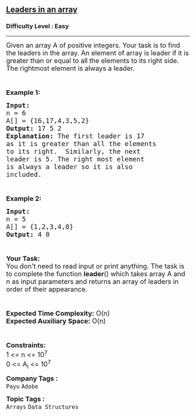 <h2><a href="https://practice.geeksforgeeks.org/problems/leaders-in-an-array-1587115620/1?page=1&sprint=a663236c31453b969852f9ea22507634&sortBy=submissions">Leaders in an array</a></h2><h3>Difficulty Level : Easy</h3><hr><div class="problems_problem_content__Xm_eO"><p><span style="font-size:18px">Given an array A of positive integers. Your task is to find the leaders in the array.&nbsp;An element of array is leader if it is greater than or equal to all the elements to its right side. The rightmost element is always a leader.&nbsp;</span></p>

<p>&nbsp;</p>

<p><span style="font-size:18px"><strong>Example 1:</strong></span></p>

<pre><span style="font-size:18px"><strong>Input:
</strong>n = 6
A[] = {16,17,4,3,5,2}
<strong>Output: </strong>17 5 2<strong>
Explanation: </strong>The first leader is 17 
as it is greater than all the elements
to its right.&nbsp; Similarly, the next 
leader is 5. The right most element 
is always a leader so it is also 
included.</span>
</pre>

<p>&nbsp;</p>

<p><span style="font-size:18px"><strong>Example 2:</strong></span></p>

<pre><span style="font-size:18px"><strong>Input:
</strong>n = 5
A[] = {1,2,3,4,0}
<strong>Output: </strong>4 0
</span></pre>

<p>&nbsp;</p>

<p><span style="font-size:18px"><strong>Your Task:</strong><br>
You don't need to read input or print anything.&nbsp;The task is to complete the function <strong>leader</strong>() which takes array A and n&nbsp;as input parameters and&nbsp;returns an array of leaders in order of their appearance.</span></p>

<p>&nbsp;</p>

<p><span style="font-size:18px"><strong>Expected Time Complexity:</strong></span><span style="font-size:18px">&nbsp;O(n)</span><br>
<span style="font-size:18px"><strong>Expected Auxiliary Space:</strong>&nbsp;O(n)</span></p>

<p>&nbsp;</p>

<p><span style="font-size:18px"><strong>Constraints:</strong><br>
1 &lt;= n&nbsp;&lt;= 10<sup>7</sup><br>
0 &lt;= A<sub>i</sub> &lt;= 10<sup>7</sup></span></p>
</div><p><span style=font-size:18px><strong>Company Tags : </strong><br><code>Payu</code>&nbsp;<code>Adobe</code>&nbsp;<br><p><span style=font-size:18px><strong>Topic Tags : </strong><br><code>Arrays</code>&nbsp;<code>Data Structures</code>&nbsp;